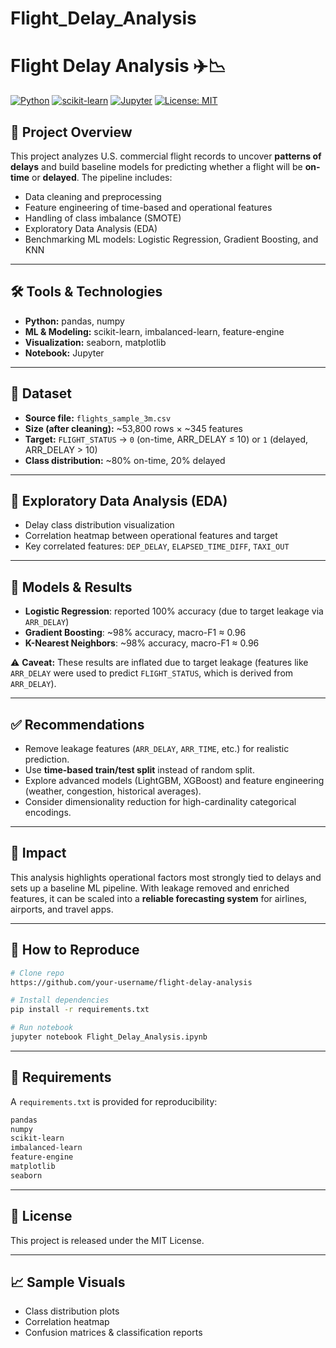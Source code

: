 # Flight_Delay_Analysis

# Flight Delay Analysis ✈️📉

[![Python](https://img.shields.io/badge/Python-3.8%2B-blue.svg)](https://www.python.org/)
[![scikit-learn](https://img.shields.io/badge/scikit--learn-ML-orange.svg)](https://scikit-learn.org/)
[![Jupyter](https://img.shields.io/badge/Jupyter-Notebook-F37626.svg)](https://jupyter.org/)
[![License: MIT](https://img.shields.io/badge/License-MIT-green.svg)](LICENSE)

## 📌 Project Overview

This project analyzes U.S. commercial flight records to uncover **patterns of delays** and build baseline models for predicting whether a flight will be **on-time** or **delayed**. The pipeline includes:

* Data cleaning and preprocessing
* Feature engineering of time-based and operational features
* Handling of class imbalance (SMOTE)
* Exploratory Data Analysis (EDA)
* Benchmarking ML models: Logistic Regression, Gradient Boosting, and KNN

---

## 🛠️ Tools & Technologies

* **Python:** pandas, numpy
* **ML & Modeling:** scikit-learn, imbalanced-learn, feature-engine
* **Visualization:** seaborn, matplotlib
* **Notebook:** Jupyter

---

## 📂 Dataset

* **Source file:** `flights_sample_3m.csv`
* **Size (after cleaning):** \~53,800 rows × \~345 features
* **Target:** `FLIGHT_STATUS` → `0` (on-time, ARR\_DELAY ≤ 10) or `1` (delayed, ARR\_DELAY > 10)
* **Class distribution:** \~80% on-time, 20% delayed

---

## 🔎 Exploratory Data Analysis (EDA)

* Delay class distribution visualization
* Correlation heatmap between operational features and target
* Key correlated features: `DEP_DELAY`, `ELAPSED_TIME_DIFF`, `TAXI_OUT`

---

## 🧪 Models & Results

* **Logistic Regression**: reported 100% accuracy (due to target leakage via `ARR_DELAY`)
* **Gradient Boosting**: \~98% accuracy, macro-F1 ≈ 0.96
* **K-Nearest Neighbors**: \~98% accuracy, macro-F1 ≈ 0.96

⚠️ **Caveat:** These results are inflated due to target leakage (features like `ARR_DELAY` were used to predict `FLIGHT_STATUS`, which is derived from `ARR_DELAY`).

---

## ✅ Recommendations

* Remove leakage features (`ARR_DELAY`, `ARR_TIME`, etc.) for realistic prediction.
* Use **time-based train/test split** instead of random split.
* Explore advanced models (LightGBM, XGBoost) and feature engineering (weather, congestion, historical averages).
* Consider dimensionality reduction for high-cardinality categorical encodings.

---

## 🚀 Impact

This analysis highlights operational factors most strongly tied to delays and sets up a baseline ML pipeline. With leakage removed and enriched features, it can be scaled into a **reliable forecasting system** for airlines, airports, and travel apps.

---

## 🔁 How to Reproduce

```bash
# Clone repo
https://github.com/your-username/flight-delay-analysis

# Install dependencies
pip install -r requirements.txt

# Run notebook
jupyter notebook Flight_Delay_Analysis.ipynb
```

---

## 📄 Requirements

A `requirements.txt` is provided for reproducibility:

```txt
pandas
numpy
scikit-learn
imbalanced-learn
feature-engine
matplotlib
seaborn
```

---

## 📝 License

This project is released under the MIT License.

---

## 📈 Sample Visuals

* Class distribution plots
* Correlation heatmap
* Confusion matrices & classification reports
